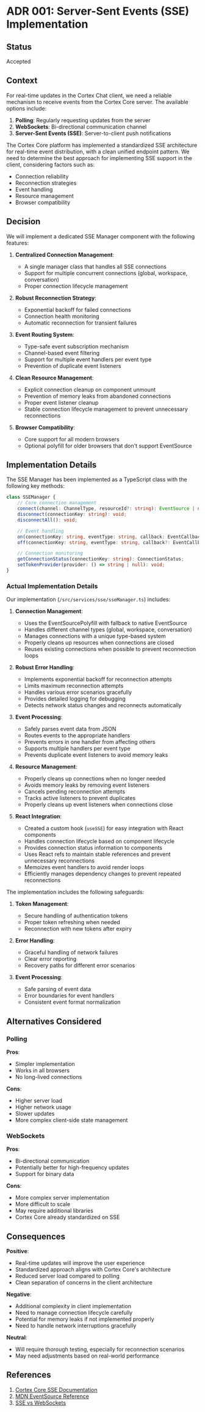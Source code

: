 # ADR 001: Server-Sent Events (SSE) Implementation

## Status

Accepted

## Context

For real-time updates in the Cortex Chat client, we need a reliable mechanism to receive events from the Cortex Core server. The available options include:

1. **Polling**: Regularly requesting updates from the server
2. **WebSockets**: Bi-directional communication channel
3. **Server-Sent Events (SSE)**: Server-to-client push notifications

The Cortex Core platform has implemented a standardized SSE architecture for real-time event distribution, with a clean unified endpoint pattern. We need to determine the best approach for implementing SSE support in the client, considering factors such as:

- Connection reliability
- Reconnection strategies
- Event handling
- Resource management
- Browser compatibility

## Decision

We will implement a dedicated SSE Manager component with the following features:

1. **Centralized Connection Management**:

    - A single manager class that handles all SSE connections
    - Support for multiple concurrent connections (global, workspace, conversation)
    - Proper connection lifecycle management

2. **Robust Reconnection Strategy**:

    - Exponential backoff for failed connections
    - Connection health monitoring
    - Automatic reconnection for transient failures

3. **Event Routing System**:

    - Type-safe event subscription mechanism
    - Channel-based event filtering
    - Support for multiple event handlers per event type
    - Prevention of duplicate event listeners

4. **Clean Resource Management**:

    - Explicit connection cleanup on component unmount
    - Prevention of memory leaks from abandoned connections
    - Proper event listener cleanup
    - Stable connection lifecycle management to prevent unnecessary reconnections

5. **Browser Compatibility**:
    - Core support for all modern browsers
    - Optional polyfill for older browsers that don't support EventSource

## Implementation Details

The SSE Manager has been implemented as a TypeScript class with the following key methods:

```typescript
class SSEManager {
    // Core connection management
    connect(channel: ChannelType, resourceId?: string): EventSource | null;
    disconnect(connectionKey: string): void;
    disconnectAll(): void;

    // Event handling
    on(connectionKey: string, eventType: string, callback: EventCallback): void;
    off(connectionKey: string, eventType: string, callback?: EventCallback): void;

    // Connection monitoring
    getConnectionStatus(connectionKey: string): ConnectionStatus;
    setTokenProvider(provider: () => string | null): void;
}
```

### Actual Implementation Details

Our implementation (`/src/services/sse/sseManager.ts`) includes:

1. **Connection Management**:

    - Uses the EventSourcePolyfill with fallback to native EventSource
    - Handles different channel types (global, workspace, conversation)
    - Manages connections with a unique type-based system
    - Properly cleans up resources when connections are closed
    - Reuses existing connections when possible to prevent reconnection loops

2. **Robust Error Handling**:

    - Implements exponential backoff for reconnection attempts
    - Limits maximum reconnection attempts
    - Handles various error scenarios gracefully
    - Provides detailed logging for debugging
    - Detects network status changes and reconnects automatically

3. **Event Processing**:

    - Safely parses event data from JSON
    - Routes events to the appropriate handlers
    - Prevents errors in one handler from affecting others
    - Supports multiple handlers per event type
    - Prevents duplicate event listeners to avoid memory leaks

4. **Resource Management**:

    - Properly cleans up connections when no longer needed
    - Avoids memory leaks by removing event listeners
    - Cancels pending reconnection attempts
    - Tracks active listeners to prevent duplicates
    - Properly cleans up event listeners when connections close

5. **React Integration**:
    - Created a custom hook (`useSSE`) for easy integration with React components
    - Handles connection lifecycle based on component lifecycle
    - Provides connection status information to components
    - Uses React refs to maintain stable references and prevent unnecessary reconnections
    - Memoizes event handlers to avoid render loops
    - Efficiently manages dependency changes to prevent repeated reconnections

The implementation includes the following safeguards:

1. **Token Management**:

    - Secure handling of authentication tokens
    - Proper token refreshing when needed
    - Reconnection with new tokens after expiry

2. **Error Handling**:

    - Graceful handling of network failures
    - Clear error reporting
    - Recovery paths for different error scenarios

3. **Event Processing**:
    - Safe parsing of event data
    - Error boundaries for event handlers
    - Consistent event format normalization

## Alternatives Considered

### Polling

**Pros**:

- Simpler implementation
- Works in all browsers
- No long-lived connections

**Cons**:

- Higher server load
- Higher network usage
- Slower updates
- More complex client-side state management

### WebSockets

**Pros**:

- Bi-directional communication
- Potentially better for high-frequency updates
- Support for binary data

**Cons**:

- More complex server implementation
- More difficult to scale
- May require additional libraries
- Cortex Core already standardized on SSE

## Consequences

**Positive**:

- Real-time updates will improve the user experience
- Standardized approach aligns with Cortex Core's architecture
- Reduced server load compared to polling
- Clean separation of concerns in the client architecture

**Negative**:

- Additional complexity in client implementation
- Need to manage connection lifecycle carefully
- Potential for memory leaks if not implemented properly
- Need to handle network interruptions gracefully

**Neutral**:

- Will require thorough testing, especially for reconnection scenarios
- May need adjustments based on real-world performance

## References

1. [Cortex Core SSE Documentation](../../../cortex-core/docs/SSE.md)
2. [MDN EventSource Reference](https://developer.mozilla.org/en-US/docs/Web/API/EventSource)
3. [SSE vs WebSockets](https://developer.mozilla.org/en-US/docs/Web/API/Server-sent_events/Using_server-sent_events#EventSource_versus_WebSockets)
